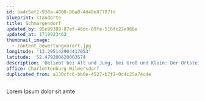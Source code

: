 ```yaml
---
id: ba4c5ef2-938a-4000-96a0-4d48e87787fd
blueprint: standorte
title: Schmargendorf
updated_by: 95e99389-87ef-46dc-89fe-516fc22e966e
updated_at: 1719923463
thumbnail_image:
  - content_bewertungvorort.jpg
longitude: '13.295142904417053'
latitude: '52.479200620003574'
description: 'Beliebt bei Alt und Jung, bei Groß und Klein: Der Ortsteil Schmargendorf bietet mit seinem ruhigen, kleinstädtischem Charakter dennoch alle Vorzüge der Metropole. Dinge für den alltäglichen und nicht alltäglichen Bedarf erledigt man im Herzstück Schmargendorfs entlang der Berkaer und Breite Straße. Zahlreiche Sportstätten sowie grüne Oasen beglücken aktive Menschen ebenso wie Ruhesuchende. Junge Familien freuen sich über ein üppiges Angebot an Spielplätzen, Kindertagesstätten und Schulen. Kleinere Mehrfamilienhäuser und Geschosswohnungsbau prägen den urbanen Charakter, Richtung Grunewald und Dahlem findet man auch Einfamilienhäuser und Villen. Die kurze Entfernung zur Ringbahn und zur U-Bahn-Linie U3 sorgt für eine optimale Verkehrsanbindung.'
office: Charlottenburg-Wilmersdorf
duplicated_from: a130cfc6-bb0e-4527-b7f2-0c4c25a74c4e
---
```

Lorem Ipsum dolor sit amte